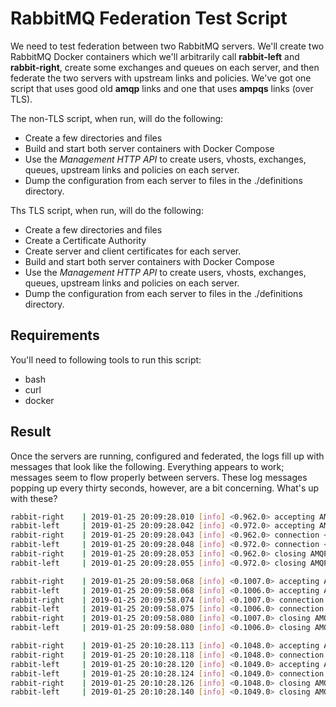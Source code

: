 # RabbitMQ Federation Test Script

We need to test federation between two RabbitMQ servers.  We'll create two RabbitMQ Docker containers which
we'll arbitrarily call **rabbit-left** and **rabbit-right**, create some exchanges and queues on each server, 
and then federate the two servers with upstream links and policies.  We've got one script that uses good old
**amqp** links and one that uses **ampqs** links (over TLS).

The non-TLS script, when run, will do the following:

   * Create a few directories and files
   * Build and start both server containers with Docker Compose
   * Use the *Management HTTP API* to create users, vhosts, exchanges, queues, upstream links and policies on each server.
   * Dump the configuration from each server to files in the ./definitions directory.

Ths TLS script, when run, will do the following:

   * Create a few directories and files
   * Create a Certificate Authority
   * Create server and client certificates for each server.
   * Build and start both server containers with Docker Compose
   * Use the *Management HTTP API* to create users, vhosts, exchanges, queues, upstream links and policies on each server.
   * Dump the configuration from each server to files in the ./definitions directory.
   
## Requirements
You'll need to following tools to run this script:

   * bash
   * curl
   * docker

## Result
Once the servers are running, configured and federated, the logs fill up with messages that look like the following.
Everything appears to work; messages seem to flow properly between servers.  These log messages popping up every
thirty seconds, however, are a bit concerning.  What's up with these?

```bash
rabbit-right    | 2019-01-25 20:09:28.010 [info] <0.962.0> accepting AMQP connection <0.962.0> (192.168.160.2:51781 -> 192.168.160.3:5671)
rabbit-left     | 2019-01-25 20:09:28.042 [info] <0.972.0> accepting AMQP connection <0.972.0> (192.168.160.3:57199 -> 192.168.160.2:5671)
rabbit-right    | 2019-01-25 20:09:28.043 [info] <0.962.0> connection <0.962.0> (192.168.160.2:51781 -> 192.168.160.3:5671): user 'admin' authenticated and granted access to vhost 'rabbit.federation.test.vhost'
rabbit-left     | 2019-01-25 20:09:28.048 [info] <0.972.0> connection <0.972.0> (192.168.160.3:57199 -> 192.168.160.2:5671): user 'admin' authenticated and granted access to vhost 'rabbit.federation.test.vhost'
rabbit-right    | 2019-01-25 20:09:28.053 [info] <0.962.0> closing AMQP connection <0.962.0> (192.168.160.2:51781 -> 192.168.160.3:5671, vhost: 'rabbit.federation.test.vhost', user: 'admin')
rabbit-left     | 2019-01-25 20:09:28.055 [info] <0.972.0> closing AMQP connection <0.972.0> (192.168.160.3:57199 -> 192.168.160.2:5671, vhost: 'rabbit.federation.test.vhost', user: 'admin')

rabbit-right    | 2019-01-25 20:09:58.068 [info] <0.1007.0> accepting AMQP connection <0.1007.0> (192.168.160.2:57417 -> 192.168.160.3:5671)
rabbit-left     | 2019-01-25 20:09:58.068 [info] <0.1006.0> accepting AMQP connection <0.1006.0> (192.168.160.3:37273 -> 192.168.160.2:5671)
rabbit-right    | 2019-01-25 20:09:58.074 [info] <0.1007.0> connection <0.1007.0> (192.168.160.2:57417 -> 192.168.160.3:5671): user 'admin' authenticated and granted access to vhost 'rabbit.federation.test.vhost'
rabbit-left     | 2019-01-25 20:09:58.075 [info] <0.1006.0> connection <0.1006.0> (192.168.160.3:37273 -> 192.168.160.2:5671): user 'admin' authenticated and granted access to vhost 'rabbit.federation.test.vhost'
rabbit-right    | 2019-01-25 20:09:58.080 [info] <0.1007.0> closing AMQP connection <0.1007.0> (192.168.160.2:57417 -> 192.168.160.3:5671, vhost: 'rabbit.federation.test.vhost', user: 'admin')
rabbit-left     | 2019-01-25 20:09:58.080 [info] <0.1006.0> closing AMQP connection <0.1006.0> (192.168.160.3:37273 -> 192.168.160.2:5671, vhost: 'rabbit.federation.test.vhost', user: 'admin')

rabbit-right    | 2019-01-25 20:10:28.113 [info] <0.1048.0> accepting AMQP connection <0.1048.0> (192.168.160.2:57897 -> 192.168.160.3:5671)
rabbit-right    | 2019-01-25 20:10:28.118 [info] <0.1048.0> connection <0.1048.0> (192.168.160.2:57897 -> 192.168.160.3:5671): user 'admin' authenticated and granted access to vhost 'rabbit.federation.test.vhost'
rabbit-left     | 2019-01-25 20:10:28.120 [info] <0.1049.0> accepting AMQP connection <0.1049.0> (192.168.160.3:58987 -> 192.168.160.2:5671)
rabbit-left     | 2019-01-25 20:10:28.124 [info] <0.1049.0> connection <0.1049.0> (192.168.160.3:58987 -> 192.168.160.2:5671): user 'admin' authenticated and granted access to vhost 'rabbit.federation.test.vhost'
rabbit-right    | 2019-01-25 20:10:28.126 [info] <0.1048.0> closing AMQP connection <0.1048.0> (192.168.160.2:57897 -> 192.168.160.3:5671, vhost: 'rabbit.federation.test.vhost', user: 'admin')
rabbit-left     | 2019-01-25 20:10:28.140 [info] <0.1049.0> closing AMQP connection <0.1049.0> (192.168.160.3:58987 -> 192.168.160.2:5671, vhost: 'rabbit.federation.test.vhost', user: 'admin')
```
